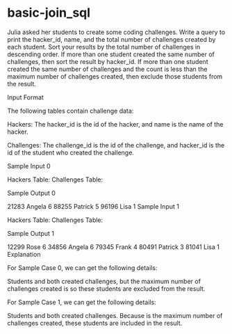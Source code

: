 # basic-join_sql

Julia asked her students to create some coding challenges. Write a query to print the hacker_id, name, and the total number of challenges created by each student. Sort your results by the total number of challenges in descending order. If more than one student created the same number of challenges, then sort the result by hacker_id. If more than one student created the same number of challenges and the count is less than the maximum number of challenges created, then exclude those students from the result.

Input Format

The following tables contain challenge data:

Hackers: The hacker_id is the id of the hacker, and name is the name of the hacker. 

Challenges: The challenge_id is the id of the challenge, and hacker_id is the id of the student who created the challenge. 

Sample Input 0

Hackers Table:  Challenges Table: 

Sample Output 0

21283 Angela 6
88255 Patrick 5
96196 Lisa 1
Sample Input 1

Hackers Table:  Challenges Table: 

Sample Output 1

12299 Rose 6
34856 Angela 6
79345 Frank 4
80491 Patrick 3
81041 Lisa 1
Explanation

For Sample Case 0, we can get the following details:

Students  and  both created  challenges, but the maximum number of challenges created is  so these students are excluded from the result.

For Sample Case 1, we can get the following details:

Students  and  both created  challenges. Because  is the maximum number of challenges created, these students are included in the result.

